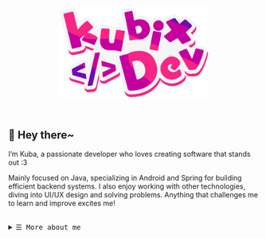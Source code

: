 <!-- Profile logo -->
<p align="center">
  <img src="https://raw.githubusercontent.com/kubixDev/kubixDev/refs/heads/main/logo.png" width="300">
</p>
<br>


<!-- Main title -->
<h2 align="left">
    💖 Hey there~
</h2>


<!-- Short description -->
<p align="left"> I’m Kuba, a passionate developer who loves creating software that stands out :3 </p>
<p align="left"> Mainly focused on Java, specializing in Android and Spring for building efficient backend systems. I also enjoy working with other technologies, diving into UI/UX design and solving problems. Anything that challenges me to learn and improve excites me! </p>
<br>


<!-- Expand profile details -->
<details align="left">
    <summary><samp> ☰ More about me </samp></summary>
    <br>
    <h2 align="left">
        ⭐ Tech stack
    </h2>
    <h6 align="left">
        Languages
    </h6>
    <img alt="Java Badge" src="https://img.shields.io/badge/Java-b?style=for-the-badge&logo=openjdk&logoColor=%23212529&labelColor=%23f89820&color=%23212529">
    <img alt="Python Badge" src="https://img.shields.io/badge/Python-b?style=for-the-badge&logo=python&logoColor=%23f5f5f5&labelColor=%233776AB&color=%23212529">
    <img alt="JS Badge" src="https://img.shields.io/badge/Javascript-b?style=for-the-badge&logo=javascript&logoColor=%23212529&labelColor=%23F7DF1E&color=%23212529">
    <img alt="TS Badge" src="https://img.shields.io/badge/Typescript-b?style=for-the-badge&logo=typescript&logoColor=%23f5f5f5&labelColor=%2300599C&color=%23212529">
    <img alt="Rust Badge" src="https://img.shields.io/badge/Rust-b?style=for-the-badge&logo=rust&logoColor=%23f5f5f5&labelColor=%23000000&color=%23212529">
    <br>
    <h6 align="left">
        Backend
    </h6>
    <img alt="Spring Badge" src="https://img.shields.io/badge/Spring-b?style=for-the-badge&logo=spring&logoColor=%23f5f5f5&labelColor=%236DB33F&color=%23212529">
    <img alt="Hibernate Badge" src="https://img.shields.io/badge/Hibernate-b?style=for-the-badge&logo=hibernate&logoColor=%23f5f5f5&labelColor=%2359666C&color=%23212529">
    <img alt="Maven Badge" src="https://img.shields.io/badge/Maven-b?style=for-the-badge&logo=apachemaven&logoColor=%23f5f5f5&labelColor=%23C71A36&color=%23212529">
    <img alt="Gradle Badge" src="https://img.shields.io/badge/Gradle-b?style=for-the-badge&logo=gradle&logoColor=%23f5f5f5&labelColor=%2302303A&color=%23212529">
    <br>
    <h6 align="left">
        Frontend
    </h6>
    <img alt="React Badge" src="https://img.shields.io/badge/React-b?style=for-the-badge&logo=react&logoColor=%23212529&labelColor=%2361DAFB&color=%23212529">
    <img alt="Vite Badge" src="https://img.shields.io/badge/Vite-b?style=for-the-badge&logo=vite&logoColor=%23f5f5f5&labelColor=%23646CFF&color=%23212529">
    <img alt="Thymeleaf Badge" src="https://img.shields.io/badge/Thymeleaf-b?style=for-the-badge&logo=thymeleaf&logoColor=%23f5f5f5&labelColor=%23005F0F&color=%23212529">
    <img alt="Bootstrap Badge" src="https://img.shields.io/badge/Bootstrap-b?style=for-the-badge&logo=bootstrap&logoColor=%23f5f5f5&labelColor=%237952B3&color=%23212529">
    <img alt="HTML Badge" src="https://img.shields.io/badge/HTML-b?style=for-the-badge&logo=html5&logoColor=%23f5f5f5&labelColor=%23E34F26&color=%23212529">
    <img alt="CSS Badge" src="https://img.shields.io/badge/CSS-b?style=for-the-badge&logo=css&logoColor=%23f5f5f5&labelColor=%23663399&color=%23212529">
    <br>
    <h6 align="left">
        Databases & Cloud
    </h6>
    <img alt="Firebase Badge" src="https://img.shields.io/badge/Firebase-b?style=for-the-badge&logo=firebase&logoColor=%23f5f5f5&labelColor=%23DD2C00&color=%23212529">
    <img alt="MySQL Badge" src="https://img.shields.io/badge/MySQL-b?style=for-the-badge&logo=mysql&logoColor=%23f5f5f5&labelColor=%234479A1&color=%23212529">
    <img alt="Oracle Badge" src="https://img.shields.io/badge/Oracle-b?style=for-the-badge&logo=oculus&logoColor=%23f5f5f5&labelColor=%23C74634&color=%23212529">
    <img alt="SQLite Badge" src="https://img.shields.io/badge/SQLite-b?style=for-the-badge&logo=sqlite&logoColor=%23f5f5f5&labelColor=%23003B57&color=%23212529">
    <br>
    <h6 align="left">
        Tools & IDEs
    </h6>
    <img alt="IntelliJ Badge" src="https://img.shields.io/badge/Intellij%20idea-b?style=for-the-badge&logo=intellijidea&logoColor=%23f5f5f5&labelColor=%23000000&color=%23212529">
    <img alt="Android Studio Badge" src="https://img.shields.io/badge/Android%20studio-b?style=for-the-badge&logo=androidstudio&logoColor=%23f5f5f5&labelColor=%233DDC84&color=%23212529">
    <img alt="Webstorm Badge" src="https://img.shields.io/badge/Webstorm-b?style=for-the-badge&logo=webstorm&logoColor=%23f5f5f5&labelColor=%23000000&color=%23212529">
    <img alt="Postman Badge" src="https://img.shields.io/badge/Postman-b?style=for-the-badge&logo=postman&logoColor=%23f5f5f5&labelColor=%23FF6C37&color=%23212529">
        <br>
    <h6 align="left">
        Version control & OS
    </h6>
    <img alt="Git Badge" src="https://img.shields.io/badge/Git-b?style=for-the-badge&logo=git&logoColor=%23f5f5f5&labelColor=%23F05032&color=%23212529">
    <img alt="Windows Badge" src="https://img.shields.io/badge/Windows-b?style=for-the-badge&color=%23212529">
    <img alt="Linux Badge" src="https://img.shields.io/badge/Linux-b?style=for-the-badge&color=%23212529">
</details>
